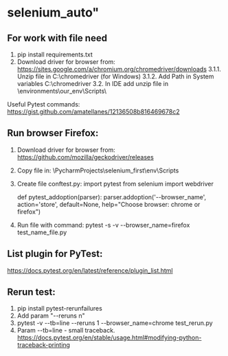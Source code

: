 # selenium_auto"

## For work with file need
1. pip install requirements.txt
2. Download driver for browser from: https://sites.google.com/a/chromium.org/chromedriver/downloads
3.1.1. Unzip file in C:\chromedriver (for Windows)
3.1.2. Add Path in System variables  C:\chromedriver
3.2. In IDE add unzip file in \environments\our_env\Scripts\
   
Useful Pytest commands: https://gist.github.com/amatellanes/12136508b816469678c2

## Run browser Firefox:
1. Download driver for browser from: https://github.com/mozilla/geckodriver/releases
2. Copy file in: \PycharmProjects\selenium_first\env\Scripts
3. Create file conftest.py:
   import pytest
    from selenium import webdriver
   
    def pytest_addoption(parser):
        parser.addoption('--browser_name', action='store', default=None,
                     help="Choose browser: chrome or firefox")
4. Run file with command: pytest -s -v --browser_name=firefox test_name_file.py

## List plugin for PyTest:
https://docs.pytest.org/en/latest/reference/plugin_list.html

## Rerun test:
1. pip install pytest-rerunfailures
2. Add param "--reruns n"
3. pytest -v --tb=line --reruns 1 --browser_name=chrome test_rerun.py
4. Param --tb=line - small traceback. https://docs.pytest.org/en/stable/usage.html#modifying-python-traceback-printing 
